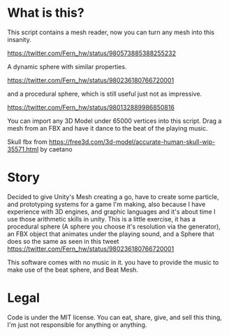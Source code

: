 
# What is this?
This script contains a mesh reader, now you can turn any mesh into this insanity. 

https://twitter.com/Fern_hw/status/980573885388255232
      
A dynamic sphere with similar properties.

https://twitter.com/Fern_hw/status/980236180766720001
      
and a procedural sphere, which is still useful just not as impressive.

https://twitter.com/Fern_hw/status/980132889986850816

You can import any 3D Model under 65000 vertices into this script.
Drag a mesh from an FBX and have it dance to the beat of the playing music.

Skull fbx from https://free3d.com/3d-model/accurate-human-skull-wip-35571.html by caetano

# Story
Decided to give Unity's Mesh creating a go, have to create some particle, and prototyping systems for a game I'm making, also because I have experience with 3D engines, and graphic languages and it's about time I use those arithmetic skills in unity. This is a little exercise, it has a procedural sphere (A sphere you choose it's resolution via the generator), an FBX object that animates under the playing sound, and a Sphere that does so the same as seen in this tweet https://twitter.com/Fern_hw/status/980236180766720001

This software comes with no music in it. you have to provide the music to make use of the beat sphere, and Beat Mesh.

# Legal
Code is under the MIT license. You can eat, share, give, and sell this thing, I'm just not responsible for anything or anything.
